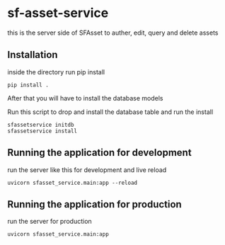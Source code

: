 # sf-asset-service

this is the server side of SFAsset to auther, edit, query and delete assets

## Installation

inside the directory run pip install

```
pip install .
```

After that you will have to install the database models

Run this script to drop and install the database table and run the install

```
sfassetservice initdb
sfassetservice install
```

## Running the application for development

run the server like this for development and live reload

```
uvicorn sfasset_service.main:app --reload
```

## Running the application for production

run the server for production

```
uvicorn sfasset_service.main:app 
```

